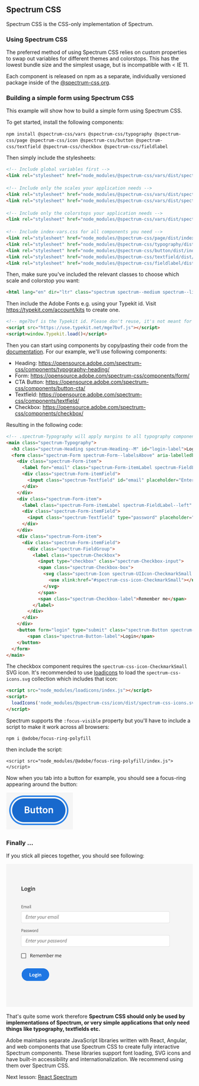 ## Spectrum CSS

Spectrum CSS is the CSS-only implementation of Spectrum.

### Using Spectrum CSS

The preferred method of using Spectrum CSS relies on custom properties to swap out variables for different themes and colorstops. This has the lowest bundle size and the simplest usage, but is incompatible with < IE 11.

Each component is released on npm as a separate, individually versioned package inside of the [@spectrum-css org](https://www.npmjs.com/org/spectrum-css).

### Building a simple form using Spectrum CSS

This example will show how to build a simple form using Spectrum CSS. 

To get started, install the following components:

`npm install @spectrum-css/vars @spectrum-css/typography @spectrum-css/page @spectrum-css/icon @spectrum-css/button @spectrum-css/textfield @spectrum-css/checkbox @spectrum-css/fieldlabel`

Then simply include the stylesheets:

```html
<!-- Include global variables first -->
<link rel="stylesheet" href="node_modules/@spectrum-css/vars/dist/spectrum-global.css">

<!-- Include only the scales your application needs -->
<link rel="stylesheet" href="node_modules/@spectrum-css/vars/dist/spectrum-medium.css">
<link rel="stylesheet" href="node_modules/@spectrum-css/vars/dist/spectrum-large.css">

<!-- Include only the colorstops your application needs -->
<link rel="stylesheet" href="node_modules/@spectrum-css/vars/dist/spectrum-light.css">

<!-- Include index-vars.css for all components you need -->
<link rel="stylesheet" href="node_modules/@spectrum-css/page/dist/index-vars.css">
<link rel="stylesheet" href="node_modules/@spectrum-css/typography/dist/index-vars.css">
<link rel="stylesheet" href="node_modules/@spectrum-css/button/dist/index-vars.css">
<link rel="stylesheet" href="node_modules/@spectrum-css/textfield/dist/index-vars.css">
<link rel="stylesheet" href="node_modules/@spectrum-css/fieldlabel/dist/index-vars.css">  
``` 

Then, make sure you've included the relevant classes to choose which scale and colorstop you want:
 
```html
<html lang="en" dir="ltr" class="spectrum spectrum--medium spectrum--light"> 
```

Then include the Adobe Fonts e.g. using your Typekit id. Visit https://typekit.com/account/kits to create one.

```html 
<!-- mge7bvf is the Typekit id. Please don't reuse, it's not meant for production. -->
<script src="https://use.typekit.net/mge7bvf.js"></script>
<script>window.Typekit.load()</script>
```

Then you can start using components by copy/pasting their code from the [documentation](http://opensource.adobe.com/spectrum-css/).
For our example, we'll use following components: 

* Heading: https://opensource.adobe.com/spectrum-css/components/typography-heading/
* Form: https://opensource.adobe.com/spectrum-css/components/form/
* CTA Button: https://opensource.adobe.com/spectrum-css/components/button-cta/
* Textfield: https://opensource.adobe.com/spectrum-css/components/textfield/
* Checkbox: https://opensource.adobe.com/spectrum-css/components/checkbox/

Resulting in the following code: 

```html
<!-- .spectrum-Typography will apply margins to all typography components like headings. -->
<main class="spectrum-Typography">
  <h3 class="spectrum-Heading spectrum-Heading--M" id="login-label">Login</h3>
  <form class="spectrum-Form spectrum-Form--labelsAbove" aria-labelledby="login-label" id="login">
    <div class="spectrum-Form-item">
      <label for="email" class="spectrum-Form-itemLabel spectrum-FieldLabel--left">Email</label>
      <div class="spectrum-Form-itemField">
        <input class="spectrum-Textfield" id="email" placeholder="Enter your email" name="email"/>
      </div>
    </div>
    <div class="spectrum-Form-item">
      <label class="spectrum-Form-itemLabel spectrum-FieldLabel--left" for="password">Password</label>
      <div class="spectrum-Form-itemField">
        <input class="spectrum-Textfield" type="password" placeholder="Enter your password" id="password">
      </div>
    </div>
    <div class="spectrum-Form-item">
      <div class="spectrum-Form-itemField">
        <div class="spectrum-FieldGroup">
          <label class="spectrum-Checkbox">
            <input type="checkbox" class="spectrum-Checkbox-input">
            <span class="spectrum-Checkbox-box">
              <svg class="spectrum-Icon spectrum-UIIcon-CheckmarkSmall spectrum-Checkbox-checkmark" focusable="false" aria-hidden="true">
                <use xlink:href="#spectrum-css-icon-CheckmarkSmall"></use>
              </svg>
            </span>
            <span class="spectrum-Checkbox-label">Remember me</span>
          </label>
        </div>
      </div>
    </div>
    <button form="login" type="submit" class="spectrum-Button spectrum-Button--cta">
        <span class="spectrum-Button-label">Login</span>
    </button>
  </form>
</main>
```

The checkbox component requires the `spectrum-css-icon-CheckmarkSmall` SVG icon. It's recommended to use [loadicons](https://www.npmjs.com/package/loadicons) to load the `spectrum-css-icons.svg` collection which includes that icon:
```html
<script src="node_modules/loadicons/index.js"></script>
<script>
  loadIcons('node_modules/@spectrum-css/icon/dist/spectrum-css-icons.svg');
</script> 
```   

Spectrum supports the `:focus-visible` property but you'll have to include a script to make it work across all browsers:
```
npm i @adobe/focus-ring-polyfill 
```

then include the script:
```
<script src="node_modules/@adobe/focus-ring-polyfill/index.js"></script>
``` 

Now when you tab into a button for example, you should see a focus-ring appearing around the button: 

![focus-ring](assets/focus-ring.png)  

### Finally ...

If you stick all pieces together, you should see following: 

![screenshot](assets/screenshot.png)  

That's quite some work therefore **Spectrum CSS should only be used by implementations of Spectrum, or very simple applications that only need things like typography, textfields etc.**

Adobe maintains separate JavaScript libraries written with React, Angular, and web components that use Spectrum CSS to create fully interactive Spectrum components. 
These libraries support font loading, SVG icons and have built-in accessibility and internationalization. We recommend using them over Spectrum CSS. 

Next lesson: [React Spectrum](react-spectrum.md)

  
 